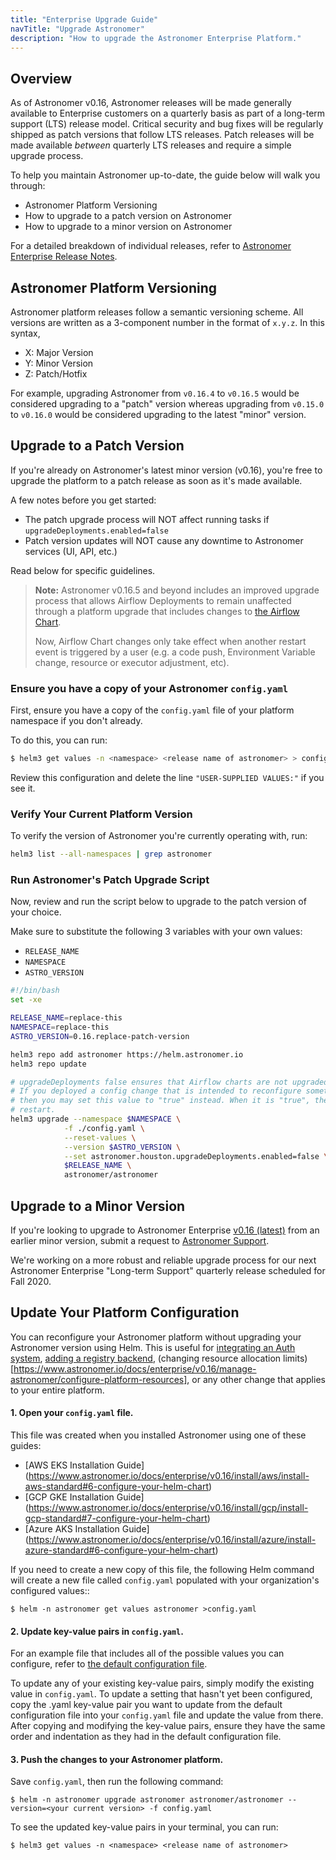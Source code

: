 ```yaml
---
title: "Enterprise Upgrade Guide"
navTitle: "Upgrade Astronomer"
description: "How to upgrade the Astronomer Enterprise Platform."
---
```


## Overview

As of Astronomer v0.16, Astronomer releases will be made generally available to Enterprise customers on a quarterly basis as part of a long-term support (LTS) release model. Critical security and bug fixes will be regularly shipped as patch versions that follow LTS releases. Patch releases will be made available _between_ quarterly LTS releases and require a simple upgrade process.

To help you maintain Astronomer up-to-date, the guide below will walk you through:

- Astronomer Platform Versioning
- How to upgrade to a patch version on Astronomer
- How to upgrade to a minor version on Astronomer

For a detailed breakdown of individual releases, refer to [Astronomer Enterprise Release Notes](https://www.astronomer.io/docs/enterprise/v0.16/resources/release-notes/).

## Astronomer Platform Versioning

Astronomer platform releases follow a semantic versioning scheme. All versions are written as a 3-component number in the format of `x.y.z`. In this syntax,

- X: Major Version
- Y: Minor Version
- Z: Patch/Hotfix

For example, upgrading Astronomer from `v0.16.4` to `v0.16.5` would be considered upgrading to a "patch" version whereas upgrading from `v0.15.0` to `v0.16.0` would be considered upgrading to the latest "minor" version.

## Upgrade to a Patch Version

If you're already on Astronomer's latest minor version (v0.16), you're free to upgrade the platform to a patch release as soon as it's made available.

A few notes before you get started:
- The patch upgrade process will NOT affect running tasks if `upgradeDeployments.enabled=false`
- Patch version updates will NOT cause any downtime to Astronomer services (UI, API, etc.)

Read below for specific guidelines.

> **Note:** Astronomer v0.16.5 and beyond includes an improved upgrade process that allows Airflow Deployments to remain unaffected through a platform upgrade that includes changes to [the Airflow Chart](https://github.com/astronomer/airflow-chart).
>
> Now, Airflow Chart changes only take effect when another restart event is triggered by a user (e.g. a code push, Environment Variable change, resource or executor adjustment, etc).

### Ensure you have a copy of your Astronomer `config.yaml`

First, ensure you have a copy of the `config.yaml` file of your platform namespace if you don't already.

To do this, you can run:

```sh
$ helm3 get values -n <namespace> <release name of astronomer> > config.yaml
```

Review this configuration and delete the line `"USER-SUPPLIED VALUES:"` if you see it.

### Verify Your Current Platform Version

To verify the version of Astronomer you're currently operating with, run:

```sh
helm3 list --all-namespaces | grep astronomer
```

### Run Astronomer's Patch Upgrade Script

Now, review and run the script below to upgrade to the patch version of your choice.

Make sure to substitute the following 3 variables with your own values:

- `RELEASE_NAME`
- `NAMESPACE`
- `ASTRO_VERSION`

```sh
#!/bin/bash
set -xe

RELEASE_NAME=replace-this
NAMESPACE=replace-this
ASTRO_VERSION=0.16.replace-patch-version

helm3 repo add astronomer https://helm.astronomer.io
helm3 repo update

# upgradeDeployments false ensures that Airflow charts are not upgraded when this script is ran
# If you deployed a config change that is intended to reconfigure something inside Airflow,
# then you may set this value to "true" instead. When it is "true", then each Airflow chart will
# restart.
helm3 upgrade --namespace $NAMESPACE \
            -f ./config.yaml \
            --reset-values \
            --version $ASTRO_VERSION \
            --set astronomer.houston.upgradeDeployments.enabled=false \
            $RELEASE_NAME \
            astronomer/astronomer
```

## Upgrade to a Minor Version

If you're looking to upgrade to Astronomer Enterprise [v0.16 (latest)](/docs/enterprise/v0.16/resources/release-notes) from an earlier minor version, submit a request to [Astronomer Support](https://support.astronomer.io).

We're working on a more robust and reliable upgrade process for our next Astronomer Enterprise "Long-term Support" quarterly release scheduled for Fall 2020.

## Update Your Platform Configuration

You can reconfigure your Astronomer platform without upgrading your Astronomer version using Helm. This is useful for [integrating an Auth system](https://www.astronomer.io/docs/enterprise/v0.16/manage-astronomer/integrate-auth-system), [adding a registry backend](https://www.astronomer.io/docs/enterprise/v0.16/manage-astronomer/registry-backend), (changing resource allocation limits)[https://www.astronomer.io/docs/enterprise/v0.16/manage-astronomer/configure-platform-resources], or any other change that applies to your entire platform.

#### 1. Open your `config.yaml` file.

This file was created when you installed Astronomer using one of these guides:
* [AWS EKS Installation Guide] (https://www.astronomer.io/docs/enterprise/v0.16/install/aws/install-aws-standard#6-configure-your-helm-chart)
* [GCP GKE Installation Guide] (https://www.astronomer.io/docs/enterprise/v0.16/install/gcp/install-gcp-standard#7-configure-your-helm-chart)
* [Azure AKS Installation Guide] (https://www.astronomer.io/docs/enterprise/v0.16/install/azure/install-azure-standard#6-configure-your-helm-chart)

If you need to create a new copy of this file, the following Helm command will create a new file called `config.yaml` populated with your organization's configured values::
```
$ helm -n astronomer get values astronomer >config.yaml
```
#### 2. Update key-value pairs in `config.yaml`.

For an example file that includes all of the possible values you can configure, refer to [the default configuration file](https://github.com/astronomer/docs/blob/main/enterprise/v0.16/reference/default.yaml).

To update any of your existing key-value pairs, simply modify the existing value in `config.yaml`. To update a setting that hasn't yet been configured, copy the .yaml key-value pair you want to update from the default configuration file into your `config.yaml` file and update the value from there. After copying and modifying the key-value pairs, ensure they have the same order and indentation as they had in the default configuration file.

#### 3. Push the changes to your Astronomer platform.

Save `config.yaml`, then run the following command:

```
$ helm -n astronomer upgrade astronomer astronomer/astronomer --version=<your current version> -f config.yaml
```
To see the updated key-value pairs in your terminal, you can run:
```
$ helm3 get values -n <namespace> <release name of astronomer>
```
